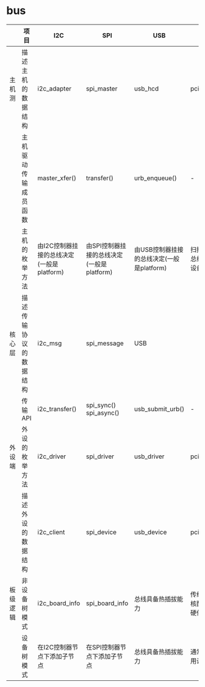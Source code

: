 # bus



| | 项目 | I2C | SPI | USB | PCI |
| -- | -- | -- | -- | -- | -- |
| 主机测 | 描述主机的数据结构 | i2c_adapter | spi_master | usb_hcd | pci_bus | 
|  | 主机驱动传输成员函数 | master_xfer() | transfer() | urb_enqueue() | - |
|  | 主机的枚举方法 | 由I2C控制器挂接的总线决定(一般是platform) | 由SPI控制器挂接的总线决定(一般是platform) | 由USB控制器挂接的总线决定(一般是platform) | 扫描PCI总线上的设备|
| 核心层 | 描述传输协议的数据结构 | i2c_msg | spi_message | USB | 
|  | 传输API | i2c_transfer() | spi_sync() spi_async() | usb_submit_urb() | - |
| 外设端 | 外设的枚举方法 | i2c_driver | spi_driver | usb_driver | pci_driver |
|  | 描述外设的数据结构 | i2c_client | spi_device | usb_device | pci_dev |
| 板级逻辑 | 非设备树模式 | i2c_board_info | spi_board_info | 总线具备热插拔能力 |传统的内核配置和硬件描述|
|  | 设备树模式 | 在I2C控制器节点下添加子节点 | 在SPI控制器节点下添加子节点 | 总线具备热插拔能力 |通常不使用设备树|
